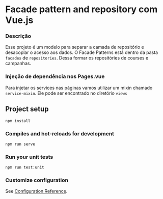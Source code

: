 # Facade pattern and repository com Vue.js

### Descrição
Esse projeto é um modelo para separar a camada de repositório e desacoplar o acesso aos dados.
O Facade Patterns está dentro da pasta ```facades``` de ```repositories```.
Dessa formar os repositóries de courses e campanhas.

### Injeção de dependência nos Pages.vue
Para injetar os services nas páginas vamos utilizar um mixin chamado ```service-mixin```.
Ele pode ser encontrado no diretório ```views```

## Project setup
```
npm install
```

### Compiles and hot-reloads for development
```
npm run serve
```

### Run your unit tests
```
npm run test:unit
```

### Customize configuration
See [Configuration Reference](https://cli.vuejs.org/config/).
